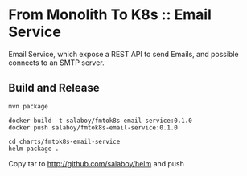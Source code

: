 # From Monolith To K8s :: Email Service 

Email Service, which expose a REST API to send Emails, and possible connects to an SMTP server.

## Build and Release

```
mvn package
```

```
docker build -t salaboy/fmtok8s-email-service:0.1.0
docker push salaboy/fmtok8s-email-service:0.1.0
```

```
cd charts/fmtok8s-email-service
helm package .
```

Copy tar to http://github.com/salaboy/helm and push